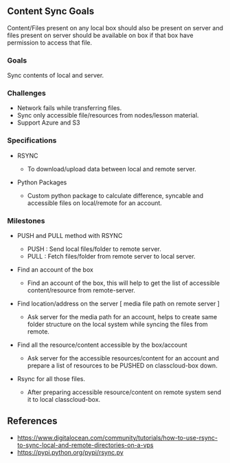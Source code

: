 ## Content Sync Goals
Content/Files present on any local box should also be present on server and files present on server should be available on box if that box have permission to access that file.

### Goals
Sync contents of local and server.

### Challenges
- Network fails while transferring files.
- Sync only accessible file/resources from nodes/lesson material.
- Support Azure and S3 

### Specifications
- RSYNC
   - To download/upload data between local and remote server.

- Python Packages
   - Custom python package to calculate difference, syncable and accessible files on local/remote for an account.

### Milestones
- PUSH and PULL method with RSYNC
    - PUSH : Send local files/folder to remote server.
    - PULL :  Fetch files/folder from remote server to local server.


- Find an account of the box
    - Find an account of the box, this will help to get the list of accessible content/resource from remote-server.
    
- Find location/address on the server [ media file path on remote server ]
    - Ask server for the media path for an account, helps to create same folder structure on the local system while syncing the files from remote.
    
- Find all the resource/content accessible by the box/account
    - Ask server for the accessible resources/content for an account and prepare a list of resources to be PUSHED on classcloud-box down.
    
- Rsync for all those files.
	- After preparing accessible resource/content on remote system send it to local classcloud-box.

## References

- https://www.digitalocean.com/community/tutorials/how-to-use-rsync-to-sync-local-and-remote-directories-on-a-vps
- https://pypi.python.org/pypi/rsync.py


